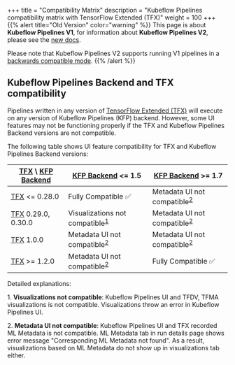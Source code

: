 +++
title = "Compatibility Matrix"
description = "Kubeflow Pipelines compatibility matrix with TensorFlow Extended (TFX)"
weight = 100
+++
{{% alert title="Old Version" color="warning" %}}
This page is about __Kubeflow Pipelines V1__, for information about __Kubeflow Pipelines V2__, please see the [new docs](/docs/components/pipelines).

Please note that Kubeflow Pipelines V2 supports running V1 pipelines in a [backwards compatible mode](/docs/components/pipelines/user-guides/migration).
{{% /alert %}}

## Kubeflow Pipelines Backend and TFX compatibility

Pipelines written in any version of [TensorFlow Extended (TFX)](https://www.tensorflow.org/tfx) will execute on any version of Kubeflow Pipelines (KFP) backend. However, some UI features may not be functioning properly if the TFX and Kubeflow Pipelines Backend versions are not compatible.

The following table shows UI feature compatibility for TFX and Kubeflow Pipelines Backend versions:

| [TFX] \ [KFP Backend] | [KFP Backend] <= 1.5                              | [KFP Backend] >= 1.7                           |
|-----------------------|---------------------------------------------------|------------------------------------------------|
| [TFX] <= 0.28.0       | Fully Compatible  ✅                               | Metadata UI not compatible<sup>[2](#fn2)</sup> |
| [TFX] 0.29.0, 0.30.0  | Visualizations not compatible<sup>[1](#fn1)</sup> | Metadata UI not compatible<sup>[2](#fn2)</sup> |
| [TFX] 1.0.0           | Metadata UI not compatible<sup>[2](#fn2)</sup>    | Metadata UI not compatible<sup>[2](#fn2)</sup> |
| [TFX] >= 1.2.0        | Metadata UI not compatible<sup>[2](#fn2)</sup>    | Fully Compatible  ✅                            |

Detailed explanations:

<a name="fn1">1.</a> **Visualizations not compatible**: Kubeflow Pipelines UI and TFDV, TFMA visualizations is not compatible. Visualizations throw an error in Kubeflow Pipelines UI.

<a name="fn2">2.</a> **Metadata UI not compatible**: Kubeflow Pipelines UI and TFX recorded ML Metadata is not compatible. ML Metadata tab in run details page shows error message "Corresponding ML Metadata not found". As a result, visualizations based on ML Metadata do not show up in visualizations tab either.

<!--
Issues that caused the incompatibilities:
* TFX 1.0.0+
	* https://github.com/kubeflow/pipelines/issues/6138#issuecomment-898190223
	* https://github.com/kubeflow/pipelines/issues/6138#issuecomment-899917056
* TFX 0.29.0 https://github.com/tensorflow/tfx/issues/3933
-->

[TFX]: https://github.com/tensorflow/tfx/releases
[KFP Backend]: https://github.com/kubeflow/pipelines/releases
